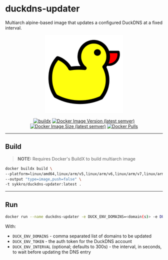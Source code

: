 # duckdns-updater

Multiarch alpine-based image that updates a configured DuckDNS at a fixed interval.

<div align="center">

![duckdns-updater](.res/logo.png "duckdns-updater")

[![buildx](https://github.com/Sykkro/duckdns-updater/workflows/buildx/badge.svg)](https://github.com/Sykkro/duckdns-updater/actions?query=workflow%3Abuildx)
[![Docker Image Version (latest semver)](https://img.shields.io/docker/v/sykkro/duckdns-updater)](https://hub.docker.com/repository/docker/sykkro/duckdns-updater)
[![Docker Image Size (latest semver)](https://img.shields.io/docker/image-size/sykkro/duckdns-updater)](https://hub.docker.com/repository/docker/sykkro/duckdns-updater)
[![Docker Pulls](https://img.shields.io/docker/pulls/sykkro/duckdns-updater)](https://hub.docker.com/repository/docker/sykkro/duckdns-updater)

</div>

---

## Build

> **NOTE:** Requires Docker's BuildX to build multiarch image

```bash
docker buildx build \
--platform=linux/amd64,linux/arm/v5,linux/arm/v6,linux/arm/v7,linux/arm64 \
--output "type=image,push=false" \
-t sykkro/duckdns-updater:latest .
```

---

## Run

```bash
docker run --name duckdns-updater -e DUCK_ENV_DOMAINS=<domain(s)> -e DUCK_ENV_TOKEN=<token> [-e DUCK_ENV_INTERVAL=<seconds>] -d sykkro/duckdns-updater:latest
```

With:
- `DUCK_ENV_DOMAINS` - comma separated list of domains to be updated
- `DUCK_ENV_TOKEN` - the auth token for the DuckDNS account
- `DUCK_ENV_INTERVAL` (optional; defaults to 300s) - the interval, in seconds, to wait before updating the DNS entry


